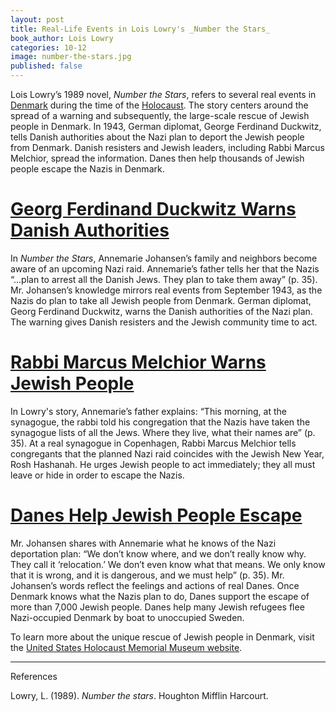 ```yaml
---
layout: post
title: Real-Life Events in Lois Lowry's _Number the Stars_
book_author: Lois Lowry
categories: 10-12
image: number-the-stars.jpg
published: false
---
```


Lois Lowry’s 1989 novel, _Number the Stars_, refers to several real events in
[Denmark](https://www.google.com/maps/place/Denmark/@53.2712158,6.0106254,5.16z/data=!4m5!3m4!1s0x464b27b6ee945ffb:0x528743d0c3e092cd!8m2!3d56.26392!4d9.501785)
during the time of the
[Holocaust](https://encyclopedia.ushmm.org/content/en/article/introduction-to-the-holocaust).
The story centers around the spread of a warning and subsequently, the
large-scale rescue of Jewish people in Denmark. In 1943, German diplomat, George
Ferdinand Duckwitz, tells Danish authorities about the Nazi plan to deport the
Jewish people from Denmark. Danish resisters and Jewish leaders, including Rabbi
Marcus Melchior, spread the information. Danes then help thousands of Jewish
people escape the Nazis in Denmark.

# [Georg Ferdinand Duckwitz Warns Danish Authorities](https://encyclopedia.ushmm.org/content/en/photo/portrait-of-georg-duckwitz)

In _Number the Stars_, Annemarie Johansen’s family and neighbors become aware of
an upcoming Nazi raid. Annemarie’s father tells her that the Nazis “...plan to arrest all
the Danish Jews. They plan to take them away” (p. 35). Mr. Johansen’s knowledge
mirrors real events from September 1943, as the Nazis do plan to take all
Jewish people from Denmark. German diplomat, Georg Ferdinand Duckwitz,
warns the Danish authorities of the Nazi plan. The warning gives Danish
resisters and the Jewish community time to act.

# [Rabbi Marcus Melchior Warns Jewish People](https://encyclopedia.ushmm.org/content/en/photo/danish-chief-rabbi-who-warned-that-the-germans-intended-to-round-up-denmarks-jews)

In Lowry's story, Annemarie’s father explains: “This morning, at the synagogue, the
rabbi told his congregation that the Nazis have taken the synagogue lists of all
the Jews. Where they live, what their names are” (p. 35). At a real synagogue in Copenhagen, Rabbi Marcus Melchior
tells congregants that the planned Nazi raid coincides with the Jewish New
Year, Rosh Hashanah. He urges Jewish people to act immediately; they all must
leave or hide in order to escape the Nazis.

# [Danes Help Jewish People Escape](https://encyclopedia.ushmm.org/content/en/photo/danish-fishermen-ferry-jews-to-safety?parent=en%2F11287)

Mr. Johansen shares with Annemarie what he knows of the Nazi deportation plan:
“We don’t know where, and we don’t really know why. They call it ‘relocation.’
We don’t even know what that means. We only know that it is wrong, and it is
dangerous, and we must help” (p. 35). Mr. Johansen’s words reflect the feelings
and actions of real Danes. Once Denmark knows what the Nazis plan to do, Danes
support the escape of more than 7,000 Jewish people. Danes help many Jewish
refugees flee Nazi-occupied Denmark by boat to unoccupied Sweden.

To learn more about the unique rescue of Jewish people in Denmark, visit the
[United States Holocaust Memorial Museum
website](https://encyclopedia.ushmm.org/content/en/article/rescue-in-denmark).

---
References

Lowry, L. (1989). _Number the stars_. Houghton Mifflin Harcourt.
